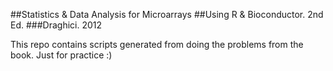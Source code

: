 ##Statistics & Data Analysis for Microarrays
##Using R & Bioconductor. 2nd Ed.
###Draghici. 2012

This repo contains scripts generated from doing the problems
from the book. Just for practice :)
